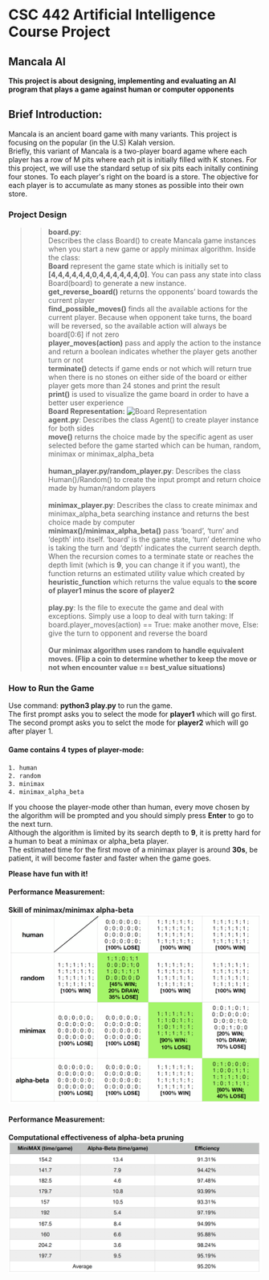 CSC 442 Artificial Intelligence Course Project
======================================

Mancala AI
--------------

 __This project is about designing, implementing and evaluating an AI program that plays a game against human or computer opponents__

Brief Introduction:
---------------

Mancala is an ancient board game with many variants. This project is focusing on the popular (in the U.S) Kalah version.</br>
Briefly, this variant of Mancala is a two-player board agame where each player has a row of M pits where each pit is initially filled with K stones. For this project, we will use the standard setup of six pits each initally contining four stones. To each player's right on the board is a store. The objective for each player is to accumulate as many stones as possible into their own store.</br>

### Project Design
>>**board.py**:</br>
    Describes the class Board() to create Mancala game instances when you start a new game or apply minimax algorithm. Inside the class:</br>
    **Board** represent the game state which is initially set to **[4,4,4,4,4,4,0,4,4,4,4,4,4,0]**. You can pass any state into class Board(board) to generate a new instance.</br>
    **get_reverse_board()** returns the opponents’ board towards the current player</br>
    **find_possible_moves()** finds all the available actions for the current player. Because when opponent take turns, the board will be reversed, so the available action will always be board[0:6] if not zero</br>
    **player_moves(action)** pass and apply the action to the instance and return a boolean indicates whether the player gets another turn or not</br>
    **terminate()** detects if game ends or not which will return true when there is no stones on either side of the board or either player gets more than 24 stones and print the result</br>
    **print()** is used to visualize the game board in order to have a better user experience
    </br>
    __Board Representation:__
    ![Board Representation](/images/board-represenation.png)
    </br>
>>**agent.py**: 
    Describes the class Agent() to create player instance for both sides</br>
    **move()** returns the choice made by the specific agent as user selected before the game started which can be human, random, minimax or minimax_alpha_beta</br>
    </br>
>>**human_player.py/random_player.py**: 
    Describes the class Human()/Random() to create the input prompt and return choice made by human/random players</br>
    </br>
>>**minimax_player.py**: 
    Describes the class to create minimax and minimax_alpha_beta searching instance and returns the best choice made by computer</br>
    **minimax()/minimax_alpha_beta()** pass ‘board’, ‘turn’ and ‘depth’ into itself. ‘board’ is the game state, ‘turn’ determine who is taking the turn and ‘depth’ indicates the current search depth. When the recursion comes to a terminate state or reaches the depth limit (which is **9**, you can change it if you want), the function returns an estimated utility value which created by **heuristic_function** which returns the value equals to **the score of player1 minus the score of player2**</br>
    </br>
>>**play.py**: 
    Is the file to execute the game and deal with exceptions. Simply use a loop to deal with turn taking: If board.player_moves(action) == True: make another move, Else: give the turn to opponent and reverse the board</br>
    </br>
 __Our minimax algorithm uses random to handle equivalent moves. (Flip a coin to determine whether to keep the move or not when encounter value == best_value situations)__

### How to Run the Game

Use command: **python3 play.py** to run the game.</br>
The first prompt asks you to select the mode for **player1** which will go first.</br> 
The second prompt asks you to selct the mode for **player2** which will go after player 1.</br>

#### Game contains 4 types of player-mode:
    1. human
    2. random
    3. minimax
    4. minimax_alpha_beta

If you choose the player-mode other than human, every move chosen by the algorithm will be prompted and you should simply press **Enter** to go to the next turn.</br>
Although the algorithm is limited by its search depth to **9**, it is pretty hard for a human to beat a minimax or alpha_beta player.</br>
The estimated time for the first move of a minimax player is around **30s**, be patient, it will become faster and faster when the game goes.

**Please have fun with it!**

#### Performance Measurement:
__Skill of minimax/minimax alpha-beta__
![Performance Measurement](/images/performance.png)

#### Performance Measurement:
__Computational effectiveness of alpha-beta pruning__
![Efficiency Measurement](/images/efficiency.png)